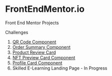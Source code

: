 # FrontEndMentor.io

Front End Mentor Projects

Challenges
1. [QR Code Component](https://jsooo-fe-mentor-qr-code-component.netlify.app)
2. [Order Summary Component](https://jsooo-fe-mentor-order-summary-comp.netlify.app/)
3. [Product Review Card](https://jsooo-fe-mentor-product-preview-card.netlify.app/)
4. [NFT Preview Card Component](https://jsooo-fe-mentor-nft-preview-card.netlify.app/)
5. [Profile Card Component](https://jsooo-fe-mentor-profile-card-comp.netlify.app/)
6. Skilled E-Learning Landing Page - In Progress
